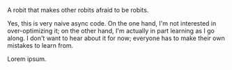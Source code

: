 A robit that makes other robits afraid to be robits.

Yes, this is very naive async code. On the one hand, I'm not interested in
over-optimizing it; on the other hand, I'm actually in part learning as I go
along. I don't want to hear about it for now; everyone has to make their own
mistakes to learn from.

Lorem ipsum.